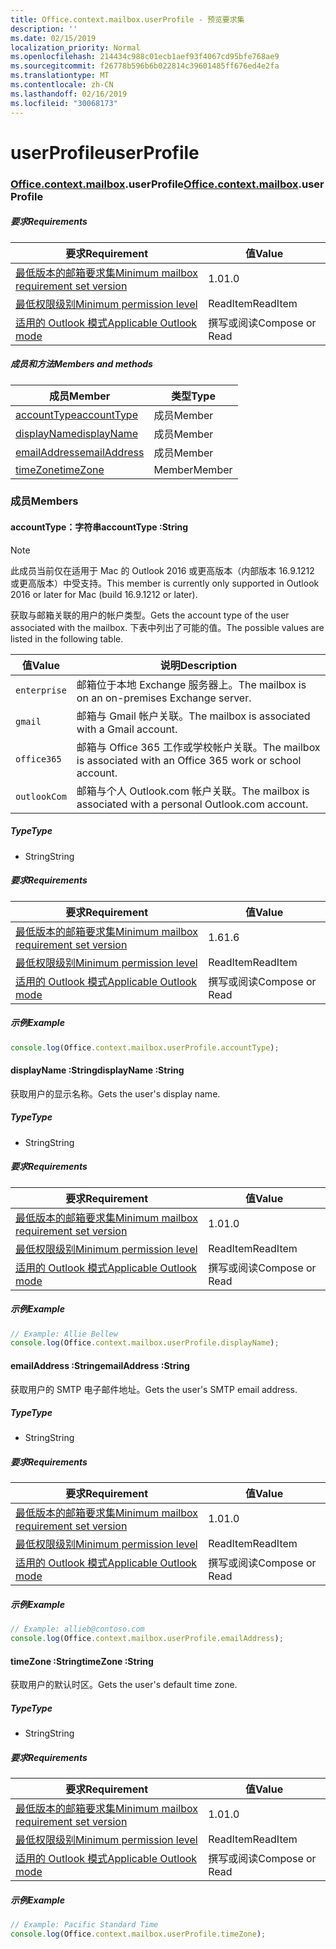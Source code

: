 ```yaml
---
title: Office.context.mailbox.userProfile - 预览要求集
description: ''
ms.date: 02/15/2019
localization_priority: Normal
ms.openlocfilehash: 214434c988c01ecb1aef93f4067cd95bfe768ae9
ms.sourcegitcommit: f26778b596b6b022814c39601485ff676ed4e2fa
ms.translationtype: MT
ms.contentlocale: zh-CN
ms.lasthandoff: 02/16/2019
ms.locfileid: "30068173"
---
```

# <a name="userprofile"></a><span data-ttu-id="46b0e-102">userProfile</span><span class="sxs-lookup"><span data-stu-id="46b0e-102">userProfile</span></span>

### <a name="officeofficemdcontextofficecontextmdmailboxofficecontextmailboxmduserprofile"></a><span data-ttu-id="46b0e-103">[Office](Office.md)[.context](Office.context.md)[.mailbox](Office.context.mailbox.md).userProfile</span><span class="sxs-lookup"><span data-stu-id="46b0e-103">[Office](Office.md)[.context](Office.context.md)[.mailbox](Office.context.mailbox.md).userProfile</span></span>

##### <a name="requirements"></a><span data-ttu-id="46b0e-104">要求</span><span class="sxs-lookup"><span data-stu-id="46b0e-104">Requirements</span></span>

|<span data-ttu-id="46b0e-105">要求</span><span class="sxs-lookup"><span data-stu-id="46b0e-105">Requirement</span></span>| <span data-ttu-id="46b0e-106">值</span><span class="sxs-lookup"><span data-stu-id="46b0e-106">Value</span></span>|
|---|---|
|[<span data-ttu-id="46b0e-107">最低版本的邮箱要求集</span><span class="sxs-lookup"><span data-stu-id="46b0e-107">Minimum mailbox requirement set version</span></span>](/office/dev/add-ins/reference/requirement-sets/outlook-api-requirement-sets)| <span data-ttu-id="46b0e-108">1.0</span><span class="sxs-lookup"><span data-stu-id="46b0e-108">1.0</span></span>|
|[<span data-ttu-id="46b0e-109">最低权限级别</span><span class="sxs-lookup"><span data-stu-id="46b0e-109">Minimum permission level</span></span>](https://docs.microsoft.com/outlook/add-ins/understanding-outlook-add-in-permissions)| <span data-ttu-id="46b0e-110">ReadItem</span><span class="sxs-lookup"><span data-stu-id="46b0e-110">ReadItem</span></span>|
|[<span data-ttu-id="46b0e-111">适用的 Outlook 模式</span><span class="sxs-lookup"><span data-stu-id="46b0e-111">Applicable Outlook mode</span></span>](https://docs.microsoft.com/outlook/add-ins/#extension-points)| <span data-ttu-id="46b0e-112">撰写或阅读</span><span class="sxs-lookup"><span data-stu-id="46b0e-112">Compose or Read</span></span>|

##### <a name="members-and-methods"></a><span data-ttu-id="46b0e-113">成员和方法</span><span class="sxs-lookup"><span data-stu-id="46b0e-113">Members and methods</span></span>

| <span data-ttu-id="46b0e-114">成员</span><span class="sxs-lookup"><span data-stu-id="46b0e-114">Member</span></span> | <span data-ttu-id="46b0e-115">类型</span><span class="sxs-lookup"><span data-stu-id="46b0e-115">Type</span></span> |
|--------|------|
| [<span data-ttu-id="46b0e-116">accountType</span><span class="sxs-lookup"><span data-stu-id="46b0e-116">accountType</span></span>](#accounttype-string) | <span data-ttu-id="46b0e-117">成员</span><span class="sxs-lookup"><span data-stu-id="46b0e-117">Member</span></span> |
| [<span data-ttu-id="46b0e-118">displayName</span><span class="sxs-lookup"><span data-stu-id="46b0e-118">displayName</span></span>](#displayname-string) | <span data-ttu-id="46b0e-119">成员</span><span class="sxs-lookup"><span data-stu-id="46b0e-119">Member</span></span> |
| [<span data-ttu-id="46b0e-120">emailAddress</span><span class="sxs-lookup"><span data-stu-id="46b0e-120">emailAddress</span></span>](#emailaddress-string) | <span data-ttu-id="46b0e-121">成员</span><span class="sxs-lookup"><span data-stu-id="46b0e-121">Member</span></span> |
| [<span data-ttu-id="46b0e-122">timeZone</span><span class="sxs-lookup"><span data-stu-id="46b0e-122">timeZone</span></span>](#timezone-string) | <span data-ttu-id="46b0e-123">Member</span><span class="sxs-lookup"><span data-stu-id="46b0e-123">Member</span></span> |

### <a name="members"></a><span data-ttu-id="46b0e-124">成员</span><span class="sxs-lookup"><span data-stu-id="46b0e-124">Members</span></span>

####  <a name="accounttype-string"></a><span data-ttu-id="46b0e-125">accountType：字符串</span><span class="sxs-lookup"><span data-stu-id="46b0e-125">accountType :String</span></span>

> [!NOTE]
> <span data-ttu-id="46b0e-126">此成员当前仅在适用于 Mac 的 Outlook 2016 或更高版本（内部版本 16.9.1212 或更高版本）中受支持。</span><span class="sxs-lookup"><span data-stu-id="46b0e-126">This member is currently only supported in Outlook 2016 or later for Mac (build 16.9.1212 or later).</span></span>

<span data-ttu-id="46b0e-127">获取与邮箱关联的用户的帐户类型。</span><span class="sxs-lookup"><span data-stu-id="46b0e-127">Gets the account type of the user associated with the mailbox.</span></span> <span data-ttu-id="46b0e-128">下表中列出了可能的值。</span><span class="sxs-lookup"><span data-stu-id="46b0e-128">The possible values are listed in the following table.</span></span>

| <span data-ttu-id="46b0e-129">值</span><span class="sxs-lookup"><span data-stu-id="46b0e-129">Value</span></span> | <span data-ttu-id="46b0e-130">说明</span><span class="sxs-lookup"><span data-stu-id="46b0e-130">Description</span></span> |
|-------|-------------|
| `enterprise` | <span data-ttu-id="46b0e-131">邮箱位于本地 Exchange 服务器上。</span><span class="sxs-lookup"><span data-stu-id="46b0e-131">The mailbox is on an on-premises Exchange server.</span></span> |
| `gmail` | <span data-ttu-id="46b0e-132">邮箱与 Gmail 帐户关联。</span><span class="sxs-lookup"><span data-stu-id="46b0e-132">The mailbox is associated with a Gmail account.</span></span> |
| `office365` | <span data-ttu-id="46b0e-133">邮箱与 Office 365 工作或学校帐户关联。</span><span class="sxs-lookup"><span data-stu-id="46b0e-133">The mailbox is associated with an Office 365 work or school account.</span></span> |
| `outlookCom` | <span data-ttu-id="46b0e-134">邮箱与个人 Outlook.com 帐户关联。</span><span class="sxs-lookup"><span data-stu-id="46b0e-134">The mailbox is associated with a personal Outlook.com account.</span></span> |

##### <a name="type"></a><span data-ttu-id="46b0e-135">Type</span><span class="sxs-lookup"><span data-stu-id="46b0e-135">Type</span></span>

*   <span data-ttu-id="46b0e-136">String</span><span class="sxs-lookup"><span data-stu-id="46b0e-136">String</span></span>

##### <a name="requirements"></a><span data-ttu-id="46b0e-137">要求</span><span class="sxs-lookup"><span data-stu-id="46b0e-137">Requirements</span></span>

|<span data-ttu-id="46b0e-138">要求</span><span class="sxs-lookup"><span data-stu-id="46b0e-138">Requirement</span></span>| <span data-ttu-id="46b0e-139">值</span><span class="sxs-lookup"><span data-stu-id="46b0e-139">Value</span></span>|
|---|---|
|[<span data-ttu-id="46b0e-140">最低版本的邮箱要求集</span><span class="sxs-lookup"><span data-stu-id="46b0e-140">Minimum mailbox requirement set version</span></span>](/office/dev/add-ins/reference/requirement-sets/outlook-api-requirement-sets)| <span data-ttu-id="46b0e-141">1.6</span><span class="sxs-lookup"><span data-stu-id="46b0e-141">1.6</span></span> |
|[<span data-ttu-id="46b0e-142">最低权限级别</span><span class="sxs-lookup"><span data-stu-id="46b0e-142">Minimum permission level</span></span>](https://docs.microsoft.com/outlook/add-ins/understanding-outlook-add-in-permissions)| <span data-ttu-id="46b0e-143">ReadItem</span><span class="sxs-lookup"><span data-stu-id="46b0e-143">ReadItem</span></span>|
|[<span data-ttu-id="46b0e-144">适用的 Outlook 模式</span><span class="sxs-lookup"><span data-stu-id="46b0e-144">Applicable Outlook mode</span></span>](https://docs.microsoft.com/outlook/add-ins/#extension-points)| <span data-ttu-id="46b0e-145">撰写或阅读</span><span class="sxs-lookup"><span data-stu-id="46b0e-145">Compose or Read</span></span>|

##### <a name="example"></a><span data-ttu-id="46b0e-146">示例</span><span class="sxs-lookup"><span data-stu-id="46b0e-146">Example</span></span>

```javascript
console.log(Office.context.mailbox.userProfile.accountType);
```

####  <a name="displayname-string"></a><span data-ttu-id="46b0e-147">displayName :String</span><span class="sxs-lookup"><span data-stu-id="46b0e-147">displayName :String</span></span>

<span data-ttu-id="46b0e-148">获取用户的显示名称。</span><span class="sxs-lookup"><span data-stu-id="46b0e-148">Gets the user's display name.</span></span>

##### <a name="type"></a><span data-ttu-id="46b0e-149">Type</span><span class="sxs-lookup"><span data-stu-id="46b0e-149">Type</span></span>

*   <span data-ttu-id="46b0e-150">String</span><span class="sxs-lookup"><span data-stu-id="46b0e-150">String</span></span>

##### <a name="requirements"></a><span data-ttu-id="46b0e-151">要求</span><span class="sxs-lookup"><span data-stu-id="46b0e-151">Requirements</span></span>

|<span data-ttu-id="46b0e-152">要求</span><span class="sxs-lookup"><span data-stu-id="46b0e-152">Requirement</span></span>| <span data-ttu-id="46b0e-153">值</span><span class="sxs-lookup"><span data-stu-id="46b0e-153">Value</span></span>|
|---|---|
|[<span data-ttu-id="46b0e-154">最低版本的邮箱要求集</span><span class="sxs-lookup"><span data-stu-id="46b0e-154">Minimum mailbox requirement set version</span></span>](/office/dev/add-ins/reference/requirement-sets/outlook-api-requirement-sets)| <span data-ttu-id="46b0e-155">1.0</span><span class="sxs-lookup"><span data-stu-id="46b0e-155">1.0</span></span>|
|[<span data-ttu-id="46b0e-156">最低权限级别</span><span class="sxs-lookup"><span data-stu-id="46b0e-156">Minimum permission level</span></span>](https://docs.microsoft.com/outlook/add-ins/understanding-outlook-add-in-permissions)| <span data-ttu-id="46b0e-157">ReadItem</span><span class="sxs-lookup"><span data-stu-id="46b0e-157">ReadItem</span></span>|
|[<span data-ttu-id="46b0e-158">适用的 Outlook 模式</span><span class="sxs-lookup"><span data-stu-id="46b0e-158">Applicable Outlook mode</span></span>](https://docs.microsoft.com/outlook/add-ins/#extension-points)| <span data-ttu-id="46b0e-159">撰写或阅读</span><span class="sxs-lookup"><span data-stu-id="46b0e-159">Compose or Read</span></span>|

##### <a name="example"></a><span data-ttu-id="46b0e-160">示例</span><span class="sxs-lookup"><span data-stu-id="46b0e-160">Example</span></span>

```javascript
// Example: Allie Bellew
console.log(Office.context.mailbox.userProfile.displayName);
```

####  <a name="emailaddress-string"></a><span data-ttu-id="46b0e-161">emailAddress :String</span><span class="sxs-lookup"><span data-stu-id="46b0e-161">emailAddress :String</span></span>

<span data-ttu-id="46b0e-162">获取用户的 SMTP 电子邮件地址。</span><span class="sxs-lookup"><span data-stu-id="46b0e-162">Gets the user's SMTP email address.</span></span>

##### <a name="type"></a><span data-ttu-id="46b0e-163">Type</span><span class="sxs-lookup"><span data-stu-id="46b0e-163">Type</span></span>

*   <span data-ttu-id="46b0e-164">String</span><span class="sxs-lookup"><span data-stu-id="46b0e-164">String</span></span>

##### <a name="requirements"></a><span data-ttu-id="46b0e-165">要求</span><span class="sxs-lookup"><span data-stu-id="46b0e-165">Requirements</span></span>

|<span data-ttu-id="46b0e-166">要求</span><span class="sxs-lookup"><span data-stu-id="46b0e-166">Requirement</span></span>| <span data-ttu-id="46b0e-167">值</span><span class="sxs-lookup"><span data-stu-id="46b0e-167">Value</span></span>|
|---|---|
|[<span data-ttu-id="46b0e-168">最低版本的邮箱要求集</span><span class="sxs-lookup"><span data-stu-id="46b0e-168">Minimum mailbox requirement set version</span></span>](/office/dev/add-ins/reference/requirement-sets/outlook-api-requirement-sets)| <span data-ttu-id="46b0e-169">1.0</span><span class="sxs-lookup"><span data-stu-id="46b0e-169">1.0</span></span>|
|[<span data-ttu-id="46b0e-170">最低权限级别</span><span class="sxs-lookup"><span data-stu-id="46b0e-170">Minimum permission level</span></span>](https://docs.microsoft.com/outlook/add-ins/understanding-outlook-add-in-permissions)| <span data-ttu-id="46b0e-171">ReadItem</span><span class="sxs-lookup"><span data-stu-id="46b0e-171">ReadItem</span></span>|
|[<span data-ttu-id="46b0e-172">适用的 Outlook 模式</span><span class="sxs-lookup"><span data-stu-id="46b0e-172">Applicable Outlook mode</span></span>](https://docs.microsoft.com/outlook/add-ins/#extension-points)| <span data-ttu-id="46b0e-173">撰写或阅读</span><span class="sxs-lookup"><span data-stu-id="46b0e-173">Compose or Read</span></span>|

##### <a name="example"></a><span data-ttu-id="46b0e-174">示例</span><span class="sxs-lookup"><span data-stu-id="46b0e-174">Example</span></span>

```javascript
// Example: allieb@contoso.com
console.log(Office.context.mailbox.userProfile.emailAddress);
```

####  <a name="timezone-string"></a><span data-ttu-id="46b0e-175">timeZone :String</span><span class="sxs-lookup"><span data-stu-id="46b0e-175">timeZone :String</span></span>

<span data-ttu-id="46b0e-176">获取用户的默认时区。</span><span class="sxs-lookup"><span data-stu-id="46b0e-176">Gets the user's default time zone.</span></span>

##### <a name="type"></a><span data-ttu-id="46b0e-177">Type</span><span class="sxs-lookup"><span data-stu-id="46b0e-177">Type</span></span>

*   <span data-ttu-id="46b0e-178">String</span><span class="sxs-lookup"><span data-stu-id="46b0e-178">String</span></span>

##### <a name="requirements"></a><span data-ttu-id="46b0e-179">要求</span><span class="sxs-lookup"><span data-stu-id="46b0e-179">Requirements</span></span>

|<span data-ttu-id="46b0e-180">要求</span><span class="sxs-lookup"><span data-stu-id="46b0e-180">Requirement</span></span>| <span data-ttu-id="46b0e-181">值</span><span class="sxs-lookup"><span data-stu-id="46b0e-181">Value</span></span>|
|---|---|
|[<span data-ttu-id="46b0e-182">最低版本的邮箱要求集</span><span class="sxs-lookup"><span data-stu-id="46b0e-182">Minimum mailbox requirement set version</span></span>](/office/dev/add-ins/reference/requirement-sets/outlook-api-requirement-sets)| <span data-ttu-id="46b0e-183">1.0</span><span class="sxs-lookup"><span data-stu-id="46b0e-183">1.0</span></span>|
|[<span data-ttu-id="46b0e-184">最低权限级别</span><span class="sxs-lookup"><span data-stu-id="46b0e-184">Minimum permission level</span></span>](https://docs.microsoft.com/outlook/add-ins/understanding-outlook-add-in-permissions)| <span data-ttu-id="46b0e-185">ReadItem</span><span class="sxs-lookup"><span data-stu-id="46b0e-185">ReadItem</span></span>|
|[<span data-ttu-id="46b0e-186">适用的 Outlook 模式</span><span class="sxs-lookup"><span data-stu-id="46b0e-186">Applicable Outlook mode</span></span>](https://docs.microsoft.com/outlook/add-ins/#extension-points)| <span data-ttu-id="46b0e-187">撰写或阅读</span><span class="sxs-lookup"><span data-stu-id="46b0e-187">Compose or Read</span></span>|

##### <a name="example"></a><span data-ttu-id="46b0e-188">示例</span><span class="sxs-lookup"><span data-stu-id="46b0e-188">Example</span></span>

```javascript
// Example: Pacific Standard Time
console.log(Office.context.mailbox.userProfile.timeZone);
```
